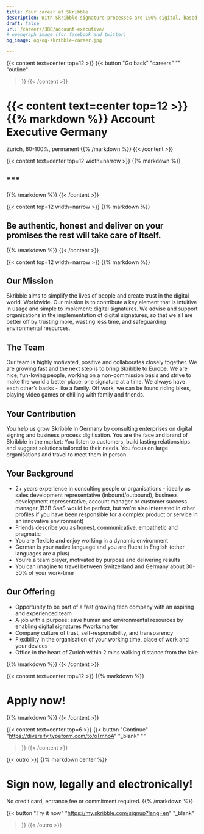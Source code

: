 ```yaml
---
title: Your career at Skribble
description: With Skribble signature processes are 100% digital, based on the qualified electronic signature “QES” - the e-signature, which is equivalent to your hand-written signature according to Swiss and EU law.
draft: false
url: /careers/388/account-executive/
# opengraph image (for facebook and twitter)
og_image: og/og-skribble-career.jpg

---
```


{{< content text=center top=12 >}}
{{< button
  "Go back"
  "careers"
  ""
  "outline"
>}}
{{< /content >}}

{{< content text=center top=12 >}}
{{% markdown %}}
Account Executive 
Germany
===============
Zurich, 60-100%, permanent
{{% /markdown %}}
{{< /content >}}

{{< content text=center top=12 width=narrow >}}
{{% markdown %}}
## ***
{{% /markdown %}}
{{< /content >}}

{{< content top=12 width=narrow >}}
{{% markdown %}}
## Be authentic, honest and deliver on your promises the rest will take care of itself. 
{{% /markdown %}}
{{< /content >}}

{{< content top=12 width=narrow >}}
{{% markdown %}}
## Our Mission
Skribble aims to simplify the lives of people and create trust in the digital world. Worldwide. Our mission is to contribute a key element that is intuitive in usage and simple to implement: digital signatures. We advise and support organizations in the implementation of digital signatures, so that we all are better off by trusting more, wasting less time, and safeguarding environmental resources.

## The Team
Our team is highly motivated, positive and collaborates closely together. We are growing fast and the next step is to bring Skribble to Europe. We are nice, fun-loving people, working on a non-commission basis and strive to make the world a better place: one signature at a time. We always have each other’s backs - like a family. Off work, we can be found riding bikes, playing video games or chilling with family and friends.

## Your Contribution
You help us grow Skribble in Germany by consulting enterprises on digital signing and business process digitisation. You are the face and brand of Skribble in the market: You listen to customers, build lasting relationships and suggest solutions tailored to their needs. You focus on large organisations and travel to meet them in person.

## Your Background
- 2+ years experience in consulting people or organisations - ideally as sales development representative (inbound/outbound), business development representative, account manager or customer success manager (B2B SaaS would be perfect, but we’re also interested in other profiles if you have been responsible for a complex product or service in an innovative environment)
- Friends describe you as honest, communicative, empathetic and pragmatic
- You are flexible and enjoy working in a dynamic environment
- German is your native language and you are fluent in English (other languages are a plus)
- You’re a team player, motivated by purpose and delivering results
- You can imagine to travel between Switzerland and Germany about 30-50% of your work-time

## Our Offering
- Opportunity to be part of a fast growing tech company with an aspiring and experienced team 
- A job with a purpose: save human and environmental resources by enabling digital signatures #worksmarter
- Company culture of trust, self-responsibility, and transparency
- Flexibility in the organisation of your working time, place of work and your devices
- Office in the heart of Zurich within 2 mins walking distance from the lake

{{% /markdown %}}
{{< /content >}}

{{< content text=center top=12 >}}
{{% markdown %}}
# Apply now!
{{% /markdown %}}
{{< /content >}}

{{< content text=center top=6 >}}
{{< button
  "Continue"
  "https://diversify.typeform.com/to/oTmhoA"
  "_blank"
  ""
>}}
{{< /content >}}

[//]: # (--------------------------------------------------------------------------------------------------------------)

{{< outro >}}
{{% markdown center %}}
# Sign now, legally and electronically!
No credit card, entrance fee or commitment required.
{{% /markdown %}}

{{< button
  "Try it now"
  "https://my.skribble.com/signup?lang=en"
  "_blank"
>}}
{{< /outro >}}
